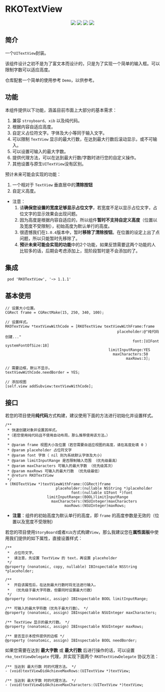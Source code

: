 # RKOTextView

<p align="center">
<a href=""><img src="https://img.shields.io/badge/pod-v1.1.1-brightgreen.svg"></a>
<a href=""><img src="https://img.shields.io/badge/ObjectiveC-compatible-orange.svg"></a>
<a href=""><img src="https://img.shields.io/badge/platform-iOS%209.0%2B-ff69b5152950834.svg"></a>
<a href="https://github.com/rakuyoMo/RKOTools/blob/master/LICENSE"><img src="https://img.shields.io/badge/license-MIT-green.svg?style=flat"></a>
</p>

## 简介

一个`UITextView`封装。

该组件设计之初不是为了富文本而设计的，只是为了实现一个简单的输入框。可以限制字数可以适应高度。

仓库配套一个简单的使用参考 `Demo`，以供参考。

## 功能

本组件提供以下功能，涵盖目前市面上大部分的基本需求：
 1. 兼容 `stroyboard`、`xib` 以及纯代码。
 2. 根据内容自适应高度。
 3. 自定义占位符文字。字体及大小等同于输入文字。
 4. 可以限制 `TextView` 显示的最大行数，在达到最大行数后滚动显示，或不可输入。
 5. 可以设置可输入的最大字数。
 6. 提供代理方法，可以在达到最大行数/字数时进行您的自定义操作。
 7. 其他设置与原生`UITextView`没有区别。

预计未来可能会实现的功能：
1. 一个相对于 `TextView` 垂直居中的**清除按钮**
2. 自定义高度。

- 注意：
    1. 请**确保您设置的宽度足够显示占位文字**，若宽度不足以显示占位文字，占位文字的显示效果会出现问题。
    2. 因为高度是根据内容自适应的，所以组件**暂时不支持自定义高度**（位置以及宽度不受限制），初始高度为默认单行的高度。
    3. 很遗憾我们在`1.0.4`版本中，暂时**移除了清除按钮**。在位置的设定上出了点问题，所以只能暂时先移除了。
    4. **预计未来可能会实现的功能**中的2个功能，如果反馈需要这两个功能的人比较多的话，后期会考虑添加上，现阶段暂时是不会添加的了。

## 集成

```shell
 pod 'RKOTextView', '~> 1.1.1'
```

## 基本使用

```objc
// 设置大小位置。
CGRect frame = CGRectMake(15, 250, 340, 100);
    
// 设置样式。
RKOTextView *textViewWithCode = [RKOTextView textViewWithFrame:frame
                                                   placeholder:@"纯代码创建..."
                                                          font:[UIFont systemFontOfSize:18]
                                               limitInputRange:YES
                                                 maxCharacters:50
                                                       maxRows:3];
    
// 需要边框，默认不显示。
textViewWithCode.needBorder = YES;
    
// 添加视图
[self.view addSubview:textViewWithCode];
```

## 接口

若您的项目使用**纯代码**方式构建，建议使用下面的方法进行初始化并设置样式。

```objc
/**
 * 快速创建对象并设置其样式。
 *（若您使用纯代码且不使用自动布局，那么推荐使用该方法。）
 *
 * @param frame 视图大小及位置（若您需要自适应视图的高度，请在高度处填 0 ）
 * @param placeholder 占位符文字
 * @param font 字体（ nil 则为系统默认字体及大小）
 * @param limitInputRange 是否限制输入范围 （优先级最高）
 * @param maxCharacters 可输入的最大字数 （优先级其次）
 * @param maxRows 可输入的最大行数 （优先级最低）
 * @return RKOTextView
 */
+ (RKOTextView *)textViewWithFrame:(CGRect)frame
                       placeholder:(nullable NSString *)placeholder
                              font:(nullable UIFont *)font
                   limitInputRange:(BOOL)limitInputRange
                     maxCharacters:(NSUInteger)maxCharacters
                           maxRows:(NSUInteger)maxRows;
```

- **注意**：组件的初始高度为默认单行的高度，即 `frame` 的高度参数是无效的（位置以及宽度不受限制）

若您的项目使用`StoryBoard`或者`Xib`方式构建`View`，那么我建议您在**属性面板**中使用我们提供的如下属性，直接设置样式：

```objc
/**
 *  占位符文字。
 *  请注意，先设置 TextView 的 text，再设置 placeholder
 */
@property (nonatomic, copy, nullable) IBInspectable NSString *placeholder;

/**
 *  开启该属性后，在达到最大行数时将无法进行输入。
 *  （优先级于最大字符数，但要同时设置最大行数）
 */
@property (nonatomic, assign) IBInspectable BOOL limitInputRange;

/** 可输入的最大字符数（优先于最大行数）。 */
@property (nonatomic, assign) IBInspectable NSUInteger maxCharacters;

/** TextView 显示的最大行数。 */
@property (nonatomic, assign) IBInspectable NSUInteger maxRows;

/** 是否显示本控件提供的边框 */
@property (nonatomic, assign) IBInspectable BOOL needBorder;
```

如果您需要在达到 **最大字数** 或 **最大行数** 后进行操作的话，可以设置 `rko_textViewDelegate` 代理，并实现下面两个 `RKOTextViewDelegate` 协议方法：

```objc
/** 当达到 最大行数 时的代理方法。 */
- (void)textViewDidAchieveMaxRows:(UITextView *)textView;

/** 当达到 最大字数 时的代理方法。 */
- (void)textViewDidAchieveMaxCharacters:(UITextView *)textView;
```